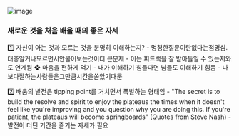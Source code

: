 ![image](https://github.com/jeslsy/DevCourse/assets/54103240/2db16dd1-6ed0-4cfa-aa83-466c47e59e33)

### 새로운 것을 처음 배울 때의 좋은 자세
1️⃣ 자신이 아는 것과 모르는 것을 분명히 이해하는지?
    - 멍청한질문이란없다는점명심.대충알거나모르면서안물어보는것이더 큰문제
    - 이는 피드백을 잘 받아들일 수 있는지와도 연계됨 ❖ 마음을 편하게 먹기
    - 내가 이해하기 힘들다면 남들도 이해하기 힘듬
    - 나보다잘하는사람들은그만큼시간을쏟았기때문


2️⃣ 배움의 발전은 tipping point를 거치면서 폭발하는 형태임
    - "The secret is to build the resolve and spirit to enjoy the plateaus the times when it doesn't feel like you're improving and you question why you are doing this. If you're patient, the plateaus will become springboards" (Quotes from Steve Nash)
    - 발전이 더딘 기간을 즐기는 자세가 필요
